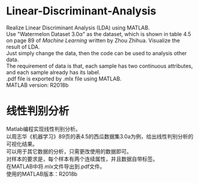 # Linear-Discriminant-Analysis
Realize Linear Discriminant Analysis (LDA) using MATLAB.  
Use "Watermelon Dataset 3.0α" as the dataset, which is shown in table 4.5 on page 89 of *Machine Learning* written by Zhou Zhihua. Visualize the result of LDA.  
Just simply change the data, then the code can be used to analysis other data.  
The requirement of data is that, each sample has two continuous attributes, and each sample already has its label.  
.pdf file is exported by .mlx file using MATLAB.  
MATLAB version: R2018b  


# 线性判别分析
Matlab编程实现线性判别分析。  
以周志华《机器学习》89页的表4.5的西瓜数据集3.0a为例，给出线性判别分析的可视化结果。  
可以用于其它数据的分析，只需更改使用的数据即可。  
对样本的要求是，每个样本有两个连续属性，并且数据自带标签。  
在MATLAB中将.mlx文件导出到.pdf文件。  
使用的MATLAB版本：R2018b
